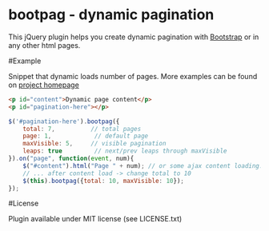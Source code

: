 bootpag - dynamic pagination 
============================

This jQuery plugin helps you create dynamic pagination with [Bootstrap](http://getbootstrap.com/) or in any other html pages.

#Example

Snippet that dynamic loads number of pages.
More examples can be found on [project homepage](https://botmonster.com/jquery-bootpag/)

```html
<p id="content">Dynamic page content</p>
<p id="pagination-here"></p>
```

```javascript
$('#pagination-here').bootpag({
    total: 7,          // total pages
    page: 1,            // default page
    maxVisible: 5,     // visible pagination
    leaps: true         // next/prev leaps through maxVisible
}).on("page", function(event, num){
    $("#content").html("Page " + num); // or some ajax content loading...
    // ... after content load -> change total to 10
    $(this).bootpag({total: 10, maxVisible: 10});
}); 

```
#License

Plugin available under MIT license (see LICENSE.txt)
